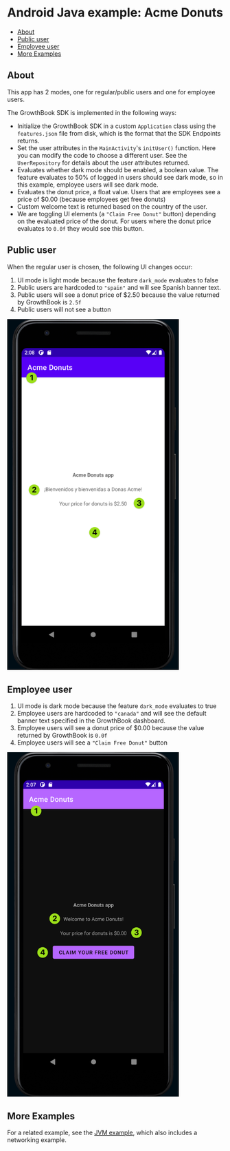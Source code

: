 # Android Java example: Acme Donuts

- [About](#about)
- [Public user](#public-user)
- [Employee user](#employee-user)
- [More Examples](#more-examples)

## About

This app has 2 modes, one for regular/public users and one for employee users.

The GrowthBook SDK is implemented in the following ways:

- Initialize the GrowthBook SDK in a custom `Application` class using the `features.json` file from disk, which is the format that the SDK Endpoints returns.
- Set the user attributes in the `MainActivity`'s `initUser()` function. Here you can modify the code to choose a different user. See the `UserRepository` for details about the user attributes returned.
- Evaluates whether dark mode should be enabled, a boolean value. The feature evaluates to 50% of logged in users should see dark mode, so in this example, employee users will see dark mode.
- Evaluates the donut price, a float value. Users that are employees see a price of $0.00 (because employees get free donuts)
- Custom welcome text is returned based on the country of the user. 
- We are toggling UI elements (a `"Claim Free Donut"` button) depending on the evaluated price of the donut. For users where the donut price evaluates to `0.0f` they would see this button.


## Public user

When the regular user is chosen, the following UI changes occur:

1. UI mode is light mode because the feature `dark_mode` evaluates to false
2. Public users are hardcoded to `"spain"` and will see Spanish banner text.
3. Public users will see a donut price of $2.50 because the value returned by GrowthBook is `2.5f`
4. Public users will not see a button

<img width="400" src="screenshot_public.png">


## Employee user

1. UI mode is dark mode because the feature `dark_mode` evaluates to true
2. Employee users are hardcoded to `"canada"` and will see the default banner text specified in the GrowthBook dashboard.
3. Employee users will see a donut price of $0.00 because the value returned by GrowthBook is `0.0f`
4. Employee users will see a `"Claim Free Donut"` button

<img width="400" src="screenshot_employee.png">


## More Examples

For a related example, see the [JVM example](https://github.com/growthbook/examples/tree/main/jvm-spring-web), which also includes a networking example.